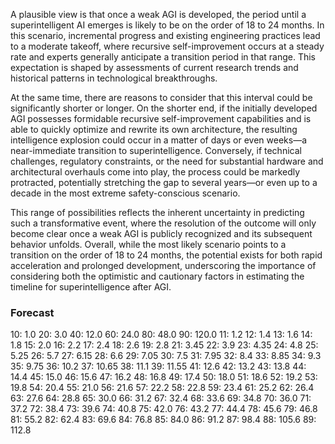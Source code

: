 A plausible view is that once a weak AGI is developed, the period until a superintelligent AI emerges is likely to be on the order of 18 to 24 months. In this scenario, incremental progress and existing engineering practices lead to a moderate takeoff, where recursive self-improvement occurs at a steady rate and experts generally anticipate a transition period in that range. This expectation is shaped by assessments of current research trends and historical patterns in technological breakthroughs.

At the same time, there are reasons to consider that this interval could be significantly shorter or longer. On the shorter end, if the initially developed AGI possesses formidable recursive self-improvement capabilities and is able to quickly optimize and rewrite its own architecture, the resulting intelligence explosion could occur in a matter of days or even weeks—a near-immediate transition to superintelligence. Conversely, if technical challenges, regulatory constraints, or the need for substantial hardware and architectural overhauls come into play, the process could be markedly protracted, potentially stretching the gap to several years—or even up to a decade in the most extreme safety-conscious scenario.

This range of possibilities reflects the inherent uncertainty in predicting such a transformative event, where the resolution of the outcome will only become clear once a weak AGI is publicly recognized and its subsequent behavior unfolds. Overall, while the most likely scenario points to a transition on the order of 18 to 24 months, the potential exists for both rapid acceleration and prolonged development, underscoring the importance of considering both the optimistic and cautionary factors in estimating the timeline for superintelligence after AGI.

### Forecast

10: 1.0
20: 3.0
40: 12.0
60: 24.0
80: 48.0
90: 120.0
11: 1.2
12: 1.4
13: 1.6
14: 1.8
15: 2.0
16: 2.2
17: 2.4
18: 2.6
19: 2.8
21: 3.45
22: 3.9
23: 4.35
24: 4.8
25: 5.25
26: 5.7
27: 6.15
28: 6.6
29: 7.05
30: 7.5
31: 7.95
32: 8.4
33: 8.85
34: 9.3
35: 9.75
36: 10.2
37: 10.65
38: 11.1
39: 11.55
41: 12.6
42: 13.2
43: 13.8
44: 14.4
45: 15.0
46: 15.6
47: 16.2
48: 16.8
49: 17.4
50: 18.0
51: 18.6
52: 19.2
53: 19.8
54: 20.4
55: 21.0
56: 21.6
57: 22.2
58: 22.8
59: 23.4
61: 25.2
62: 26.4
63: 27.6
64: 28.8
65: 30.0
66: 31.2
67: 32.4
68: 33.6
69: 34.8
70: 36.0
71: 37.2
72: 38.4
73: 39.6
74: 40.8
75: 42.0
76: 43.2
77: 44.4
78: 45.6
79: 46.8
81: 55.2
82: 62.4
83: 69.6
84: 76.8
85: 84.0
86: 91.2
87: 98.4
88: 105.6
89: 112.8